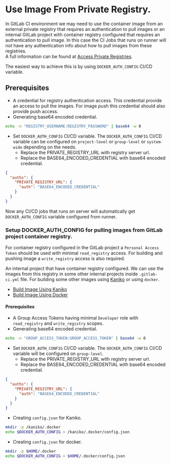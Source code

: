 # Use Image From Private Registry.

In GitLab CI environment we may need to use the container image from an external private registry that requires an authentication to pull images or an internal GitLab project with container registry configured that requires an authentication to pull image.
In this case the CI Jobs that runs on runner will not have any authentication info about how to pull images from these registries.  
A full information can be found at [Access Private Registries](https://docs.gitlab.com/ee/ci/docker/using_docker_images.html#access-an-image-from-a-private-container-registry).

The easiest way to achieve this is by using `DOCKER_AUTH_CONFIG` CI/CD variable.

## Prerequisites
- A credential for registry authentication access. This credential provide an access to pull the images. For image push this credential should also provide push access.
- Generating base64 encoded credential.
```bash
echo -n "REGISTRY_USERNAME:REGISTRY_PASSWORD" | base64 -w 0
```
- Set `DOCKER_AUTH_CONFIG` CI/CD variable.
The `DOCKER_AUTH_CONFIG` CI/CD variable can be configured on `project-level` or `group-level` or `system-wide` depending on the needs.
    - Replace the PRIVATE_REGISTRY_URL with registry server url.
    - Replace the BASE64_ENCODED_CREDENTIAL with base64 encoded credential.
```json
{
  "auths": {
    "PRIVATE_REGISTRY_URL": {
      "auth": "BASE64_ENCODED_CREDENTIAL"
    }
  }
}
```
Now any CI/CD jobs that runs on server will automatically get `DOCKER_AUTH_CONFIG` variable configured from runner.

### Setup DOCKER_AUTH_CONFIG for pulling images from GitLab project container registry.
For container registry configured in the GitLab project a `Personal Access Token` should be used with minimal `read_registry` access. For building and pushing image a `write_registry` access is also required.

An internal project that have container registry configured. We can use the images from this registry in some other internal projects inside `.gitlab-ci.yml` file. For building some other images using [Kaniko](https://github.com/GoogleContainerTools/kaniko) or using `docker`.
- [Build Image Using Kaniko](https://docs.gitlab.com/ee/ci/docker/using_kaniko.html)
- [Build Image Using Docker](https://docs.gitlab.com/ee/ci/docker/using_docker_build.html)

#### Prerequisites
- A Group Access Tokens having minimal `Developer` role with `read_registry` and `write_registry` scopes.
- Generating base64 encoded credential.
```bash
echo -n "GROUP_ACCESS_TOKEN:GROUP_ACCESS_TOKEN" | base64 -w 0
```
- Set `DOCKER_AUTH_CONFIG` CI/CD variable.
The `DOCKER_AUTH_CONFIG` CI/CD variable will be configured on `group-level`.
    - Replace the PRIVATE_REGISTRY_URL with registry server url.
    - Replace the BASE64_ENCODED_CREDENTIAL with base64 encoded credential.
```json
{
  "auths": {
    "PRIVATE_REGISTRY_URL": {
      "auth": "BASE64_ENCODED_CREDENTIAL"
    }
  }
}
```

- Creating `config.json` for Kaniko.
```bash
mkdir -p /kaniko/.docker
echo $DOCKER_AUTH_CONFIG > /kaniko/.docker/config.json
```

- Creating `config.json` for docker.
```bash
mkdir -p $HOME/.docker
echo $DOCKER_AUTH_CONFIG > $HOME/.docker/config.json
```
